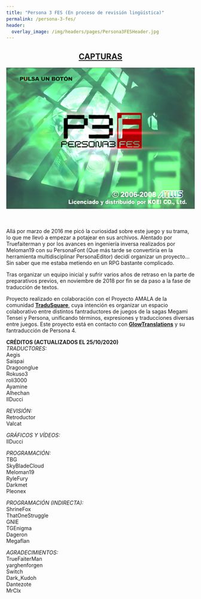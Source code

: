 ```yaml
---
title: "Persona 3 FES (En proceso de revisión lingüística)"
permalink: /persona-3-fes/
header:
  overlay_image: /img/headers/pages/Persona3FESHeader.jpg
---
```

<h2 style="text-align: center;"><strong><a href="/persona-3-fes/capturas/">CAPTURAS</a></strong></h2>

<p style="text-align: center;"><img src="/img/2019/01/Persona3FESStart.jpg" /></p><br>
<br>
Allá por marzo de 2016 me picó la curiosidad sobre este juego y su trama, lo que me llevó a empezar 
a potajear en sus archivos. Alentado por Truefaiterman y por los avances en ingeniería inversa realizados 
por Meloman19 con su PersonaFont (Que más tarde se convertiría en la herramienta multidisciplinar PersonaEditor) 
decidí organizar un proyecto... Sin saber que me estaba metiendo en un RPG bastante complicado.

Tras organizar un equipo inicial y sufrir varios años de retraso en la parte de preparativos previos, en noviembre 
de 2018 por fin se da paso a la fase de traducción de textos.

Proyecto realizado en colaboración con el Proyecto AMALA de la comunidad **[TraduSquare](https://tradusquare.es/)**, 
cuya intención es organizar un espacio colaborativo entre distintos fantraductores de juegos de la sagas Megami Tensei 
y Persona, unificando términos, expresiones y traducciones diversas entre juegos. Este proyecto está en contacto 
con **[GlowTranslations](https://glowtranslations.tk/)** y su fantraducción de Persona 4.

**CRÉDITOS (ACTUALIZADOS EL 25/10/2020)**  
*TRADUCTORES:*  
Aegis  
Saispai  
Dragoonglue  
Rokuso3  
roli3000  
Ayamine  
Alhechan  
IlDucci

*REVISIÓN:*  
Retroductor  
Valcat

*GRÁFICOS Y VÍDEOS:*  
IlDucci

*PROGRAMACIÓN:*  
TBG  
SkyBladeCloud  
Meloman19  
RyleFury  
Darkmet  
Pleonex  

*PROGRAMACIÓN (INDIRECTA):*  
ShrineFox  
ThatOneStruggle  
GNIE  
TGEnigma  
Dageron  
Megaflan  

*AGRADECIMIENTOS:*  
TrueFaiterMan  
yarghenforgen  
Switch  
Dark_Kudoh  
Dantezote  
MrClx